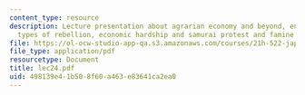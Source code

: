```yaml
---
content_type: resource
description: Lecture presentation about agrarian economy and beyond, enormous inequalities,
  types of rebellion, economic hardship and samurai protest and famine of 1783.
file: https://ol-ocw-studio-app-qa.s3.amazonaws.com/courses/21h-522-japan-in-the-age-of-the-samurai-history-and-film-fall-2006/498139e41b508f60a463e83641ca2ea0_lec24.pdf
file_type: application/pdf
resourcetype: Document
title: lec24.pdf
uid: 498139e4-1b50-8f60-a463-e83641ca2ea0
---
```

